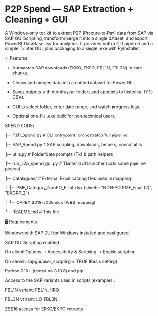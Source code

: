 # P2P Spend — SAP Extraction + Cleaning + GUI
A Windows‑only toolkit to extract P2P (Procure‑to‑Pay) data from SAP via SAP GUI Scripting, transform/merge it into a single dataset, and export PowerBI_DataBase.csv for analytics. It provides both a CLI pipeline and a simple Tkinter GUI, plus packaging to a single .exe with PyInstaller.

✨ Features

- Automates SAP downloads (EKKO, EKPO, FBL1N, FBL3N) in date chunks.

- Cleans and merges data into a unified dataset for Power BI.

- Saves outputs with month/year folders and appends to historical (YT) CSVs.

- GUI to select folder, enter date range, and watch progress logs.

- Optional one‑file .exe build for non‑technical users.

SPEND CODE/

├─ P2P_Spend.py            # CLI entrypoint: orchestrates full pipeline

├─ SAP_Spend.py            # SAP scripting, downloads, helpers, concat utils

├─ utils.py                # Folder/date prompts (Tk) & path helpers

├─ run_p2p_spend_gui.py    # Tkinter GUI launcher (calls same pipeline pieces)

├─ Catalogues/             # External Excel catalog files used in mapping

│  ├─ PMF_Category_NonPO_Final.xlsx  (sheets: "NON-PO PMF_Final (2)", "EKGRP_2")

│  └─ CAPEX 2018-2025.xlsx (WBS mapping)

└─ README.md               # This file


🖥️ Requirements

Windows with SAP GUI for Windows installed and configured.

SAP GUI Scripting enabled

On client: Options → Accessibility & Scripting → Enable scripting

On server: sapgui/user_scripting = TRUE (Basis setting)

Python 3.10+ (tested on 3.13.5) and pip

Access to the SAP variants used in scripts (examples):

FBL1N variant: FBL1N_HRQ

FBL3N variant: LO_FBL3N

ZSE16 access for EKKO/EKPO extracts

